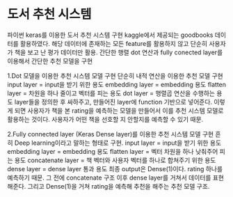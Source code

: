 # 도서 추천 시스템

파이썬 keras를 이용한 도서 추천 시스템 구현
kaggle에서 제공되는 goodbooks 데이터를 활용하였다. 해당 데이터에 존재하는 모든 feature를 활용하지 않고 단순히 사용자가 책을 보고 난 평가 데이터만 활용.
간단한 행렬 dot 연산과 fully conected layer를 이용해서 간단한 추천 모델을 구현

1.Dot 모델을 이용한 추천 시스템 모델 구현
단순히 내적 연산을 이용한 추천 모델 구현
input layer = input을 받기 위한 용도
embedding layer = embedding 용도
flatten layer = 차원을 하나 줄이고 벡터를 피는 용도
dot layer = 행렬곱 연산을 수행하는 용도
layer들을 정의한 후 싸하주고, 만들어진 layer에 function 기반으로 넣어준다.
이렇게 되면 사용자가 책을 본 rating을 예측하는 모델을 만들어서 이를 추천 시스템 모델로 활용하는 것이다. 사용자가 어떤 책을 선호할 지 안할지를 예측할 수 있기 때문.

2.Fully connected layer (Keras Dense layer)를 이용한 추천 시스템 모델 구현
흔히 Deep learning이라고 말하는 형태로 구현.
input layer = input을 받기 위한 용도
embedding layer = embedding 용도
flatten layer = 벡터 차원을 하나 낮춰주어 피는 용도
concatenate layer = 책 벡터와 사용자 벡터를 하나로 합쳐주기 위한 용도
dense layer = dense layer 통과 용도
최종 output은 Dense(1)이다. rating 하나를 예측하기 때문.
그 전에 concatenate 구조 이후 dense layer를 거쳐서 데이터를 표현해준다. 그리고 Dense(1)을 거쳐 rating을 예측해 추천을 해주는 추천 모델 구조.

